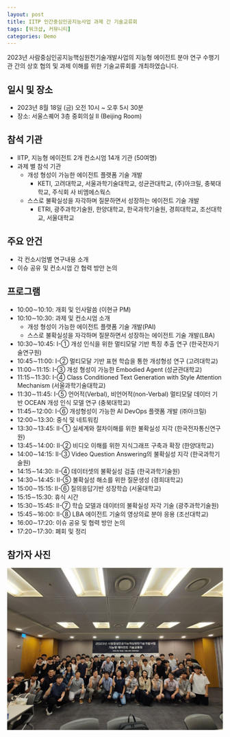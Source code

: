 ```yaml
---
layout: post
title: IITP 인간중심인공지능사업 과제 간 기술교류회
tags: [워크샵, 커뮤니티]
categories: Demo
---
```


2023년 사람중심인공지능핵심원천기술개발사업의 지능형 에이전트 분야 연구 수행기관 간의 상호 협의 및 과제 이해를 위한 기술교류회를 개최하였습니다.

## 일시 및 장소
- 2023년 8월 18일 (금) 오전 10시 ~ 오후 5시 30분
- 장소: 서울스퀘어 3층 중회의실 II (Beijing Room)

## 참석 기관
- IITP, 지능형 에이전트 2개 컨소시엄 14개 기관 (50여명)
- 과제 별 참석 기관
  - 개성 형성이 가능한 에이전트 플랫폼 기술 개발
    - KETI, 고려대학교, 서울과학기술대학교, 성균관대학교, (주)아크릴, 충북대학교, 주식회 사 비엠에스웍스
  - 스스로 불확실성을 자각하며 질문하면서 성장하는 에이전트 기술 개발
    - ETRI, 광주과학기술원, 한양대학교, 한국과학기술원, 경희대학교, 조선대학교, 서울대학교

## 주요 안건
- 각 컨소시엄별 연구내용 소개
- 이슈 공유 및 컨소시엄 간 협력 방안 논의

## 프로그램
- 10:00∼10:10: 개회 및 인사말씀 (이현규 PM)
- 10:10∼10:30: 과제 및 컨소시엄 소개
  - 개성 형성이 가능한 에이전트 플랫폼 기술 개발(PAI)
  - 스스로 불확실성을 자각하며 질문하면서 성장하는 에이전트 기술 개발(LBA)
- 10:30∼10:45: I-① 개성 인식을 위한 멀티모달 기반 특징 추출 연구 (한국전자기술연구원)
- 10:45∼11:00: I-② 멀티모달 기반 표현 학습을 통한 개성형성 연구 (고려대학교)
- 11:00∼11:15: I-③ 개성 형성이 가능한 Embodied Agent (성균관대학교)
- 11:15∼11:30: I-④ Class Conditioned Text Generation with Style Attention Mechanism (서울과학기술대학교)
- 11:30∼11:45: I-⑤ 언어적(Verbal), 비언어적(non-Verbal) 멀티모달 데이터 기반 OCEAN 개성 인식 모델 연구 (충북대학교)
- 11:45∼12:00: I-⑥ 개성형성이 가능한 AI DevOps 플랫폼 개발 (㈜아크릴)
- 12:00∼13:30: 중식 및 네트워킹
- 13:30∼13:45: II-① 실세계와 절차이해를 위한 불확실성 지각	(한국전자통신연구원)
- 13:45∼14:00: II-② 비디오 이해를 위한 지식그래프 구축과 확장 (한양대학교)
- 14:00∼14:15: II-③ Video Question Answering의 불확실성 지각 (한국과학기술원)
- 14:15∼14:30: II-④ 데이터셋의 불확실성 검출 (한국과학기술원)
- 14:30∼14:45: II-⑤ 불확실성 해소를 위한 질문생성 (경희대학교)
- 15:00∼15:15: II-⑥ 질의응답기반 성장학습 (서울대학교)
- 15:15∼15:30: 휴식 시간
- 15:30∼15:45: II-⑦ 학습 모델과 데이터의 불확실성 자각 기술 (광주과학기술원)
- 15:45∼16:00: II-⑧ LBA 에이전트 기술의 영상의료 분야 응용 (조선대학교)
- 16:00∼17:20: 이슈 공유 및 협력 방안 논의
- 17:20∼17:30: 폐회 및 정리

## 참가자 사진

![IITP 인간중심인공지능사업 과제 간 기술교류회 참가자들](/assets/img/workshop_230819.jpg)
